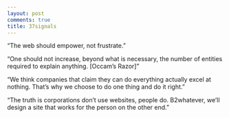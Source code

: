 ```yaml
---
layout: post
comments: true
title: 37signals
---
```






“The web should empower, not frustrate.”

“One should not increase, beyond what is necessary, the number of entities required to explain anything. [Occam’s Razor]”

“We think companies that claim they can do everything actually excel at nothing. That’s why we choose to do one thing and do it right.”

“The truth is corporations don’t use websites, people do. B2whatever, we’ll design a site that works for the person on the other end.”

